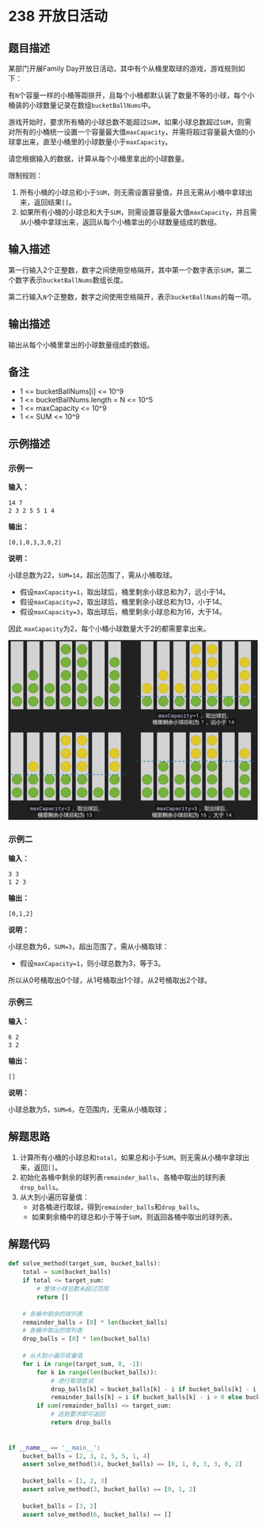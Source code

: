 # 238 开放日活动

## 题目描述

某部门开展Family Day开放日活动，其中有个从桶里取球的游戏，游戏规则如下：

有`N`个容量一样的小桶等距排开，且每个小桶都默认装了数量不等的小球，每个小桶装的小球数量记录在数组`bucketBallNums`中。

游戏开始时，要求所有桶的小球总数不能超过`SUM`，如果小球总数超过`SUM`，则需对所有的小桶统一设置一个容量最大值`maxCapacity`，并需将超过容量最大值的小球拿出来，直至小桶里的小球数量小于`maxCapacity`。

请您根据输入的数据，计算从每个小桶里拿出的小球数量。

限制规则：
1. 所有小桶的小球总和小于`SUM`，则无需设置容量值，并且无需从小桶中拿球出来，返回结果`[]`。
2. 如果所有小桶的小球总和大于`SUM`，则需设置容量最大值`maxCapacity`，并且需从小桶中拿球出来，返回从每个小桶拿出的小球数量组成的数组。

## 输入描述

第一行输入2个正整数，数字之间使用空格隔开，其中第一个数字表示`SUM`，第二个数字表示`bucketBallNums`数组长度。

第二行输入`N`个正整数，数字之间使用空格隔开，表示`bucketBallNums`的每一项。

## 输出描述

输出从每个小桶里拿出的小球数量组成的数组。

## 备注

- 1 <= bucketBallNums[i] <= 10^9
- 1 <= bucketBallNums.length = N <= 10^5
- 1 <= maxCapacity <= 10^9
- 1 <= SUM <= 10^9

## 示例描述

### 示例一

**输入：**
```text
14 7
2 3 2 5 5 1 4
```

**输出：**
```text
[0,1,0,3,3,0,2]
```

**说明：** 

小球总数为22，`SUM=14`，超出范围了，需从小桶取球。

- 假设`maxCapacity=1`，取出球后，桶里剩余小球总和为7，远小于14。
- 假设`maxCapacity=2`，取出球后，桶里剩余小球总和为13，小于14。
- 假设`maxCapacity=3`，取出球后，桶里剩余小球总和为16，大于14。

因此 `maxCapacity`为2，每个小桶小球数量大于2的都需要拿出来。

![238-001-description.png](./images/238-001-description.png)

### 示例二

**输入：**
```text
3 3
1 2 3
```

**输出：**
```text
[0,1,2]
```

**说明：** 

小球总数为6，`SUM=3`，超出范围了，需从小桶取球：

- 假设`maxCapacity=1`，则小球总数为3，等于3。

所以从0号桶取出0个球，从1号桶取出1个球，从2号桶取出2个球。

### 示例三

**输入：**
```
6 2
3 2
```

**输出：**
```
[]
```

**说明：** 

小球总数为5，`SUM=6`，在范围内，无需从小桶取球；

## 解题思路

1. 计算所有小桶的小球总和`total`，如果总和小于`SUM`，则无需从小桶中拿球出来，返回`[]`。
2. 初始化各桶中剩余的球列表`remainder_balls`、各桶中取出的球列表`drop_balls`。
3. 从大到小遍历容量值：
    - 对各桶进行取球，得到`remainder_balls`和`drop_balls`。
    - 如果剩余桶中的球总和小于等于`SUM`，则返回各桶中取出的球列表。

## 解题代码

```python
def solve_method(target_sum, bucket_balls):
    total = sum(bucket_balls)
    if total <= target_sum:
        # 整体小球总数未超过范围
        return []

    # 各桶中剩余的球列表
    remainder_balls = [0] * len(bucket_balls)
    # 各桶中取出的球列表
    drop_balls = [0] * len(bucket_balls)

    # 从大到小遍历容量值
    for i in range(target_sum, 0, -1):
        for k in range(len(bucket_balls)):
            # 进行取球尝试
            drop_balls[k] = bucket_balls[k] - i if bucket_balls[k] - i > 0 else 0
            remainder_balls[k] = i if bucket_balls[k] - i > 0 else bucket_balls[k]
        if sum(remainder_balls) <= target_sum:
            # 达到要求即可返回
            return drop_balls


if __name__ == '__main__':
    bucket_balls = [2, 3, 2, 5, 5, 1, 4]
    assert solve_method(14, bucket_balls) == [0, 1, 0, 3, 3, 0, 2]

    bucket_balls = [1, 2, 3]
    assert solve_method(3, bucket_balls) == [0, 1, 2]

    bucket_balls = [3, 2]
    assert solve_method(6, bucket_balls) == []
```
